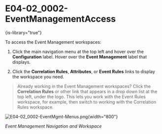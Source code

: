 # E04-02_0002-EventManagementAccess

{is-library="true"}

<snippet id="E04-02_0002-EventManagementAccess_snippet">

To access the Event Management workspaces:

1. Click the main navigation menu at the top left and hover over the **Configuration** label. Hover over the **Event Management** label that displays.

2. Click the **Correlation Rules**, **Attributes**, or **Event Rules** links to display the workspace you need.

> Already working in the Event Management workspaces? Click the **Correlation Rules** or other link that appears in a drop down list at the top left, under the logo. This lets you work with the Event Rules workspace, for example, then switch to working with the Correlation Rules workspace.

![E04-02_0002-EventMgmt-Menus.png](E04-02_0002-EventMgmt-Menus.png){width="800"}

*Event Management Navigation and Workspace*


</snippet>